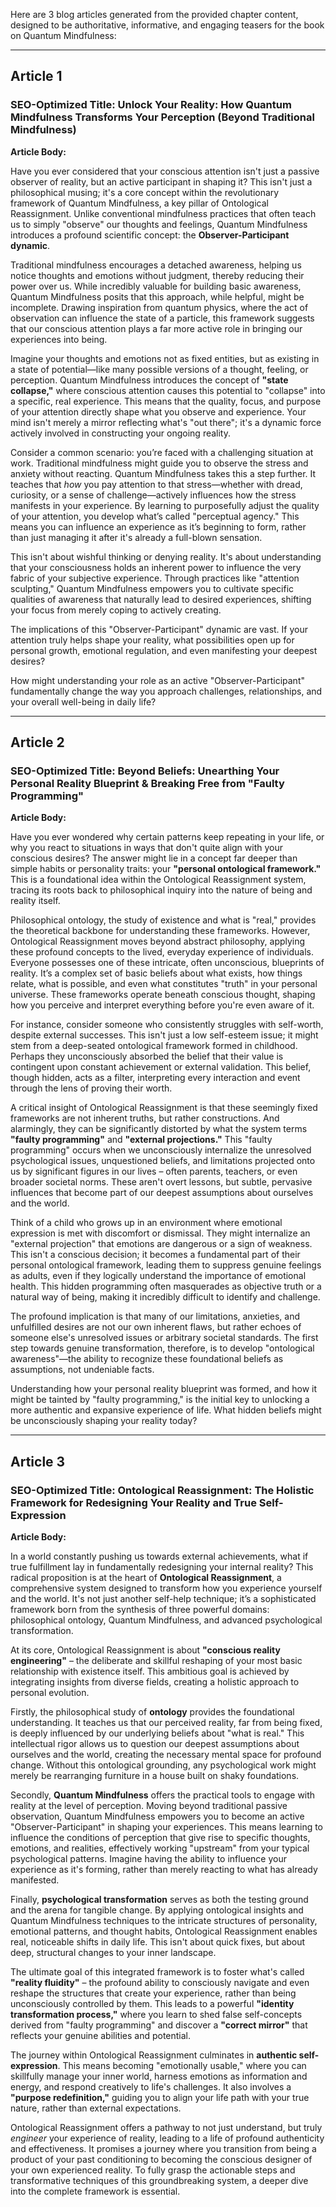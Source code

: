 Here are 3 blog articles generated from the provided chapter content, designed to be authoritative, informative, and engaging teasers for the book on Quantum Mindfulness:

---

## Article 1

### SEO-Optimized Title: Unlock Your Reality: How Quantum Mindfulness Transforms Your Perception (Beyond Traditional Mindfulness)

**Article Body:**

Have you ever considered that your conscious attention isn't just a passive observer of reality, but an active participant in shaping it? This isn't just a philosophical musing; it's a core concept within the revolutionary framework of Quantum Mindfulness, a key pillar of Ontological Reassignment. Unlike conventional mindfulness practices that often teach us to simply "observe" our thoughts and feelings, Quantum Mindfulness introduces a profound scientific concept: the **Observer-Participant dynamic**.

Traditional mindfulness encourages a detached awareness, helping us notice thoughts and emotions without judgment, thereby reducing their power over us. While incredibly valuable for building basic awareness, Quantum Mindfulness posits that this approach, while helpful, might be incomplete. Drawing inspiration from quantum physics, where the act of observation can influence the state of a particle, this framework suggests that our conscious attention plays a far more active role in bringing our experiences into being.

Imagine your thoughts and emotions not as fixed entities, but as existing in a state of potential—like many possible versions of a thought, feeling, or perception. Quantum Mindfulness introduces the concept of **"state collapse,"** where conscious attention causes this potential to "collapse" into a specific, real experience. This means that the quality, focus, and purpose of your attention directly shape what you observe and experience. Your mind isn't merely a mirror reflecting what's "out there"; it's a dynamic force actively involved in constructing your ongoing reality.

Consider a common scenario: you’re faced with a challenging situation at work. Traditional mindfulness might guide you to observe the stress and anxiety without reacting. Quantum Mindfulness takes this a step further. It teaches that *how* you pay attention to that stress—whether with dread, curiosity, or a sense of challenge—actively influences how the stress manifests in your experience. By learning to purposefully adjust the quality of your attention, you develop what’s called "perceptual agency." This means you can influence an experience as it’s beginning to form, rather than just managing it after it's already a full-blown sensation.

This isn't about wishful thinking or denying reality. It's about understanding that your consciousness holds an inherent power to influence the very fabric of your subjective experience. Through practices like "attention sculpting," Quantum Mindfulness empowers you to cultivate specific qualities of awareness that naturally lead to desired experiences, shifting your focus from merely coping to actively creating.

The implications of this "Observer-Participant" dynamic are vast. If your attention truly helps shape your reality, what possibilities open up for personal growth, emotional regulation, and even manifesting your deepest desires?

How might understanding your role as an active "Observer-Participant" fundamentally change the way you approach challenges, relationships, and your overall well-being in daily life?

---

## Article 2

### SEO-Optimized Title: Beyond Beliefs: Unearthing Your Personal Reality Blueprint & Breaking Free from "Faulty Programming"

**Article Body:**

Have you ever wondered why certain patterns keep repeating in your life, or why you react to situations in ways that don't quite align with your conscious desires? The answer might lie in a concept far deeper than simple habits or personality traits: your **"personal ontological framework."** This is a foundational idea within the Ontological Reassignment system, tracing its roots back to philosophical inquiry into the nature of being and reality itself.

Philosophical ontology, the study of existence and what is "real," provides the theoretical backbone for understanding these frameworks. However, Ontological Reassignment moves beyond abstract philosophy, applying these profound concepts to the lived, everyday experience of individuals. Everyone possesses one of these intricate, often unconscious, blueprints of reality. It’s a complex set of basic beliefs about what exists, how things relate, what is possible, and even what constitutes "truth" in your personal universe. These frameworks operate beneath conscious thought, shaping how you perceive and interpret everything before you're even aware of it.

For instance, consider someone who consistently struggles with self-worth, despite external successes. This isn't just a low self-esteem issue; it might stem from a deep-seated ontological framework formed in childhood. Perhaps they unconsciously absorbed the belief that their value is contingent upon constant achievement or external validation. This belief, though hidden, acts as a filter, interpreting every interaction and event through the lens of proving their worth.

A critical insight of Ontological Reassignment is that these seemingly fixed frameworks are not inherent truths, but rather constructions. And alarmingly, they can be significantly distorted by what the system terms **"faulty programming"** and **"external projections."** This "faulty programming" occurs when we unconsciously internalize the unresolved psychological issues, unquestioned beliefs, and limitations projected onto us by significant figures in our lives – often parents, teachers, or even broader societal norms. These aren't overt lessons, but subtle, pervasive influences that become part of our deepest assumptions about ourselves and the world.

Think of a child who grows up in an environment where emotional expression is met with discomfort or dismissal. They might internalize an "external projection" that emotions are dangerous or a sign of weakness. This isn't a conscious decision; it becomes a fundamental part of their personal ontological framework, leading them to suppress genuine feelings as adults, even if they logically understand the importance of emotional health. This hidden programming often masquerades as objective truth or a natural way of being, making it incredibly difficult to identify and challenge.

The profound implication is that many of our limitations, anxieties, and unfulfilled desires are not our own inherent flaws, but rather echoes of someone else's unresolved issues or arbitrary societal standards. The first step towards genuine transformation, therefore, is to develop "ontological awareness"—the ability to recognize these foundational beliefs as assumptions, not undeniable facts.

Understanding how your personal reality blueprint was formed, and how it might be tainted by "faulty programming," is the initial key to unlocking a more authentic and expansive experience of life. What hidden beliefs might be unconsciously shaping your reality today?

---

## Article 3

### SEO-Optimized Title: Ontological Reassignment: The Holistic Framework for Redesigning Your Reality and True Self-Expression

**Article Body:**

In a world constantly pushing us towards external achievements, what if true fulfillment lay in fundamentally redesigning your internal reality? This radical proposition is at the heart of **Ontological Reassignment**, a comprehensive system designed to transform how you experience yourself and the world. It's not just another self-help technique; it’s a sophisticated framework born from the synthesis of three powerful domains: philosophical ontology, Quantum Mindfulness, and advanced psychological transformation.

At its core, Ontological Reassignment is about **"conscious reality engineering"** – the deliberate and skillful reshaping of your most basic relationship with existence itself. This ambitious goal is achieved by integrating insights from diverse fields, creating a holistic approach to personal evolution.

Firstly, the philosophical study of **ontology** provides the foundational understanding. It teaches us that our perceived reality, far from being fixed, is deeply influenced by our underlying beliefs about "what is real." This intellectual rigor allows us to question our deepest assumptions about ourselves and the world, creating the necessary mental space for profound change. Without this ontological grounding, any psychological work might merely be rearranging furniture in a house built on shaky foundations.

Secondly, **Quantum Mindfulness** offers the practical tools to engage with reality at the level of perception. Moving beyond traditional passive observation, Quantum Mindfulness empowers you to become an active "Observer-Participant" in shaping your experiences. This means learning to influence the conditions of perception that give rise to specific thoughts, emotions, and realities, effectively working "upstream" from your typical psychological patterns. Imagine having the ability to influence your experience as it's forming, rather than merely reacting to what has already manifested.

Finally, **psychological transformation** serves as both the testing ground and the arena for tangible change. By applying ontological insights and Quantum Mindfulness techniques to the intricate structures of personality, emotional patterns, and thought habits, Ontological Reassignment enables real, noticeable shifts in daily life. This isn't about quick fixes, but about deep, structural changes to your inner landscape.

The ultimate goal of this integrated framework is to foster what's called **"reality fluidity"** – the profound ability to consciously navigate and even reshape the structures that create your experience, rather than being unconsciously controlled by them. This leads to a powerful **"identity transformation process,"** where you learn to shed false self-concepts derived from "faulty programming" and discover a **"correct mirror"** that reflects your genuine abilities and potential.

The journey within Ontological Reassignment culminates in **authentic self-expression**. This means becoming "emotionally usable," where you can skillfully manage your inner world, harness emotions as information and energy, and respond creatively to life's challenges. It also involves a **"purpose redefinition,"** guiding you to align your life path with your true nature, rather than external expectations.

Ontological Reassignment offers a pathway to not just understand, but truly *engineer* your experience of reality, leading to a life of profound authenticity and effectiveness. It promises a journey where you transition from being a product of your past conditioning to becoming the conscious designer of your own experienced reality. To fully grasp the actionable steps and transformative techniques of this groundbreaking system, a deeper dive into the complete framework is essential.